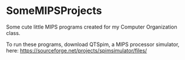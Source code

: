 # SomeMIPSProjects
Some cute little MIPS programs created for my Computer Organization class.

To run these programs, download QTSpim, a MIPS processor simulator, here: https://sourceforge.net/projects/spimsimulator/files/
